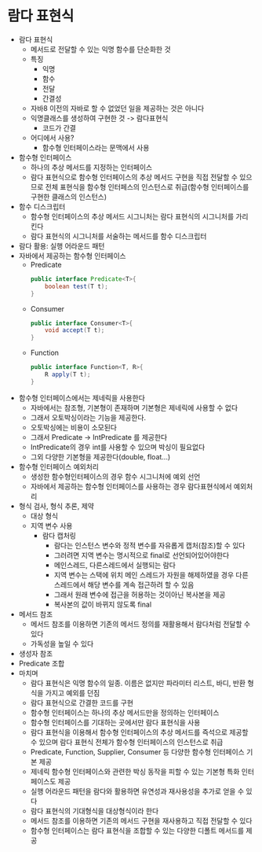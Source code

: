 # 람다 표현식
- 람다 표현식
    - 메서드로 전달할 수 있는 익명 함수를 단순화한 것
    - 특징
        - 익명
        - 함수
        - 전달
        - 간결성
    - 자바8 이전의 자바로 할 수 없었던 일을 제공하는 것은 아니다
    - 익명클래스를 생성하여 구현한 것 -> 람다표현식
        - 코드가 간결
    - 어디에서 사용?
        - 함수형 인터페이스라는 문맥에서 사용
- 함수형 인터페이스
    - 하나의 추상 메서드를 지정하는 인터페이스
    - 람다 표현식으로 함수형 인터페이스의 추상 메서드 구현을 직접 전달할 수 있으므로 전체 표현식을 함수형 인터페스의 인스턴스로 취급(함수형 인터페이스를 구현한 클래스의 인스턴스)
- 함수 디스크립터
    - 함수형 인터페이스의 추상 메서드 시그니처는 람다 표현식의 시그니처를 가리킨다
    - 람다 표현식의 시그니처를 서술하는 메서드를 함수 디스크립터
- 람다 활용: 실행 어라운드 패턴
- 자바에서 제공하는 함수형 인터페이스
    - Predicate
        ```java
        public interface Predicate<T>{
            boolean test(T t);
        }
        ```
    - Consumer
        ```java
        public interface Consumer<T>{
            void accept(T t);
        }
        ```
    - Function
        ```java
        public interface Function<T, R>{
            R apply(T t);
        }
        ```        
- 함수형 인터페이스에서는 제네릭을 사용한다
    - 자바에서는 참조형, 기본형이 존재하며 기본형은 제네릭에 사용할 수 없다
    - 그래서 오토박싱이라는 기능을 제공한다.
    - 오토박싱에는 비용이 소모된다
    - 그래서 Predicate -> IntPredicate 를 제공한다
    - IntPredicate의 경우 int를 사용할 수 있으며 박싱이 필요없다
    - 그외 다양한 기본형을 제공한다(double, float...)
- 함수형 인터페이스 예외처리
    - 생성한 함수형인터페이스의 경우 함수 시그니처에 예외 선언
    - 자바에서 제공하는 함수형 인터페이스를 사용하는 경우 람다표현식에서 예외처리
- 형식 검사, 형식 추론, 제약
    - 대상 형식
    - 지역 변수 사용
        - 람다 캡처링
            - 람다는 인스턴스 변수와 정적 변수를 자유롭게 캡처(참조)할 수 있다
            - 그러려면 지역 변수는 명시적으로 final로 선언되어있어야한다
            - 메인스레드, 다른스레드에서 실행되는 람다
            - 지역 변수는 스택에 위치 메인 스레드가 자원을 해제하였을 경우 다른 스레드에서 해당 변수를 계속 접근하려 할 수 있음
            - 그래서 원래 변수에 접근을 허용하는 것이아닌 복사본을 제공
            - 복사본의 값이 바뀌지 않도록 final
- 메서드 참조
    - 메서드 참조를 이용하면 기존의 메서드 정의를 재활용해서 람다처럼 전달할 수 있다
    - 가독성을 높일 수 있다
- 생성자 참조
- Predicate 조합
- 마치며
    - 람다 표현식은 익명 함수의 일종. 이름은 없지만 파라미터 리스트, 바디, 반환 형식을 가지고 예외를 던짐
    - 람다 표현식으로 간결한 코드를 구현
    - 함수형 인터페이스는 하나의 추상 메서드만을 정의하는 인터페이스
    - 함수형 인터페이스를 기대하는 곳에서만 람다 표현식을 사용
    - 람다 표현식을 이용해서 함수형 인터페이스의 추상 메서드를 즉석으로 제공할 수 있으며 람다 표현식 전체가 함수형 인터페이스의 인스턴스로 취급
    - Predicate, Function, Supplier, Consumer 등 다양한 함수형 인터페이스 기본 제공
    - 제네릭 함수형 인터페이스와 관련한 박싱 동작을 피할 수 있는 기본형 특화 인터페이스도 제공
    - 실행 어라운드 패턴을 람다와 활용하면 유연성과 재사용성을 추가로 얻을 수 있다
    - 람다 표현식의 기대형식을 대상형식이라 한다
    - 메서드 참조를 이용하면 기존의 메서드 구현을 재사용하고 직접 전달할 수 있다
    - 함수형 인터페이스는 람다 표현식을 조합할 수 있는 다양한 디폴트 메서드를 제공

